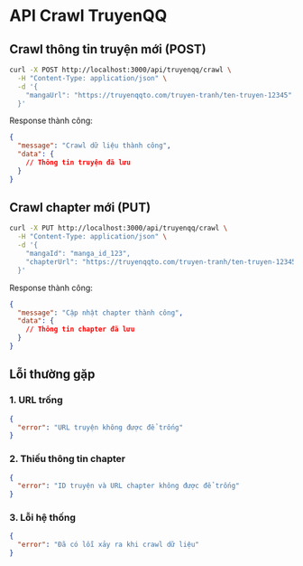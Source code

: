 # API Crawl TruyenQQ

## Crawl thông tin truyện mới (POST)

```bash
curl -X POST http://localhost:3000/api/truyenqq/crawl \
  -H "Content-Type: application/json" \
  -d '{
    "mangaUrl": "https://truyenqqto.com/truyen-tranh/ten-truyen-12345"
  }'
```

Response thành công:

```json
{
  "message": "Crawl dữ liệu thành công",
  "data": {
    // Thông tin truyện đã lưu
  }
}
```

## Crawl chapter mới (PUT)

```bash
curl -X PUT http://localhost:3000/api/truyenqq/crawl \
  -H "Content-Type: application/json" \
  -d '{
    "mangaId": "manga_id_123",
    "chapterUrl": "https://truyenqqto.com/truyen-tranh/ten-truyen-12345/chap-1"
  }'
```

Response thành công:

```json
{
  "message": "Cập nhật chapter thành công",
  "data": {
    // Thông tin chapter đã lưu
  }
}
```

## Lỗi thường gặp

### 1. URL trống

```json
{
  "error": "URL truyện không được để trống"
}
```

### 2. Thiếu thông tin chapter

```json
{
  "error": "ID truyện và URL chapter không được để trống"
}
```

### 3. Lỗi hệ thống

```json
{
  "error": "Đã có lỗi xảy ra khi crawl dữ liệu"
}
```
